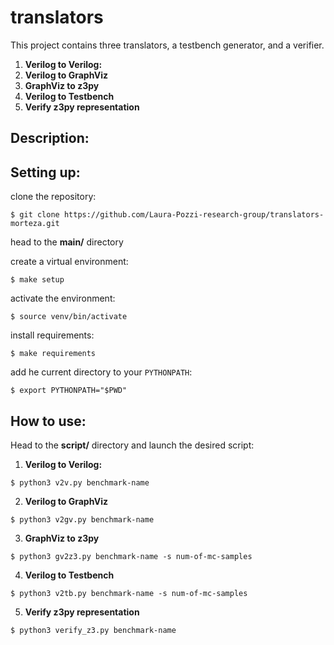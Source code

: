 # translators

This project contains three translators, a testbench generator, and a verifier.

1) **Verilog to Verilog:**
2) **Verilog to GraphViz**
3) **GraphViz to z3py**
5) **Verilog to Testbench**
6) **Verify z3py representation**

## Description:

## Setting up:

clone the repository:

`$ git clone https://github.com/Laura-Pozzi-research-group/translators-morteza.git`

head to the **main/** directory

create a virtual environment:

`$ make setup`

activate the environment:

`$ source venv/bin/activate`


install requirements:

`$ make requirements`


add he current directory to your `PYTHONPATH`:

`$ export PYTHONPATH="$PWD"`

## How to use:

Head to the **script/** directory and launch the desired script:

1) **Verilog to Verilog:**

`$ python3 v2v.py benchmark-name`

2) **Verilog to GraphViz**

`$ python3 v2gv.py benchmark-name`


3) **GraphViz to z3py**

`$ python3 gv2z3.py benchmark-name -s num-of-mc-samples`

4) **Verilog to Testbench**

`$ python3 v2tb.py benchmark-name -s num-of-mc-samples`

5) **Verify z3py representation**

`$ python3 verify_z3.py benchmark-name`


